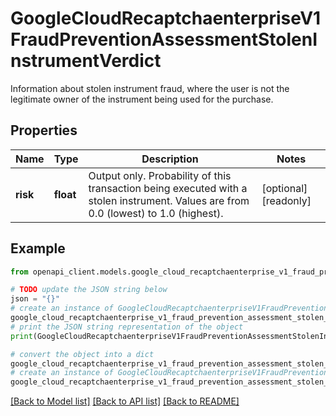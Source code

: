 # GoogleCloudRecaptchaenterpriseV1FraudPreventionAssessmentStolenInstrumentVerdict

Information about stolen instrument fraud, where the user is not the legitimate owner of the instrument being used for the purchase.

## Properties

Name | Type | Description | Notes
------------ | ------------- | ------------- | -------------
**risk** | **float** | Output only. Probability of this transaction being executed with a stolen instrument. Values are from 0.0 (lowest) to 1.0 (highest). | [optional] [readonly] 

## Example

```python
from openapi_client.models.google_cloud_recaptchaenterprise_v1_fraud_prevention_assessment_stolen_instrument_verdict import GoogleCloudRecaptchaenterpriseV1FraudPreventionAssessmentStolenInstrumentVerdict

# TODO update the JSON string below
json = "{}"
# create an instance of GoogleCloudRecaptchaenterpriseV1FraudPreventionAssessmentStolenInstrumentVerdict from a JSON string
google_cloud_recaptchaenterprise_v1_fraud_prevention_assessment_stolen_instrument_verdict_instance = GoogleCloudRecaptchaenterpriseV1FraudPreventionAssessmentStolenInstrumentVerdict.from_json(json)
# print the JSON string representation of the object
print(GoogleCloudRecaptchaenterpriseV1FraudPreventionAssessmentStolenInstrumentVerdict.to_json())

# convert the object into a dict
google_cloud_recaptchaenterprise_v1_fraud_prevention_assessment_stolen_instrument_verdict_dict = google_cloud_recaptchaenterprise_v1_fraud_prevention_assessment_stolen_instrument_verdict_instance.to_dict()
# create an instance of GoogleCloudRecaptchaenterpriseV1FraudPreventionAssessmentStolenInstrumentVerdict from a dict
google_cloud_recaptchaenterprise_v1_fraud_prevention_assessment_stolen_instrument_verdict_from_dict = GoogleCloudRecaptchaenterpriseV1FraudPreventionAssessmentStolenInstrumentVerdict.from_dict(google_cloud_recaptchaenterprise_v1_fraud_prevention_assessment_stolen_instrument_verdict_dict)
```
[[Back to Model list]](../README.md#documentation-for-models) [[Back to API list]](../README.md#documentation-for-api-endpoints) [[Back to README]](../README.md)


